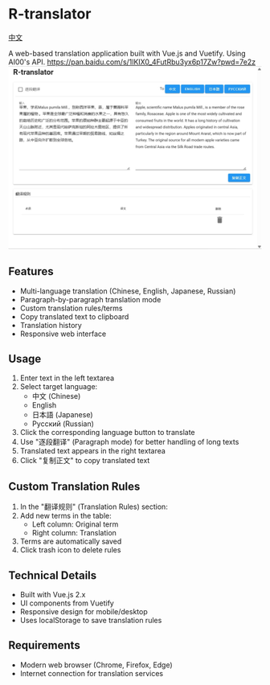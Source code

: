 # R-translator

[中文](README-cn.md)

A web-based translation application built with Vue.js and Vuetify.
Using AI00's API.
https://pan.baidu.com/s/1lKIX0_4FutRbu3yx6p17Zw?pwd=7e2z
![](1.png)
## Features

- Multi-language translation (Chinese, English, Japanese, Russian)
- Paragraph-by-paragraph translation mode
- Custom translation rules/terms
- Copy translated text to clipboard
- Translation history
- Responsive web interface

## Usage

1. Enter text in the left textarea
2. Select target language:
   - 中文 (Chinese)
   - English
   - 日本語 (Japanese)
   - Русский (Russian)
3. Click the corresponding language button to translate
4. Use "逐段翻译" (Paragraph mode) for better handling of long texts
5. Translated text appears in the right textarea
6. Click "复制正文" to copy translated text

## Custom Translation Rules

1. In the "翻译规则" (Translation Rules) section:
2. Add new terms in the table:
   - Left column: Original term
   - Right column: Translation
3. Terms are automatically saved
4. Click trash icon to delete rules

## Technical Details

- Built with Vue.js 2.x
- UI components from Vuetify
- Responsive design for mobile/desktop
- Uses localStorage to save translation rules

## Requirements

- Modern web browser (Chrome, Firefox, Edge)
- Internet connection for translation services
